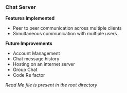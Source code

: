 ### Chat Server ###

**Features Implemented**
  * Peer to peer communication across multiple clients
  * Simultaneous communication with multiple users

**Future Improvements**
  * Account Management
  * Chat message history
  * Hosting on an internet server
  * Group Chat
  * Code Re factor

_Read Me file is present in the root directory_